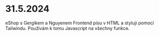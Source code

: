 # 31.5.2024
 eShop s Gergikem a Nguyenem
 Frontend písu v HTML a styluji pomocí Tailwindu. 
 Používám k tomu Javascript na všechny funkce.
